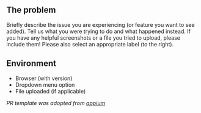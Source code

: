 ## The problem

Briefly describe the issue you are experiencing (or feature you want to see added). Tell us what you were trying to do and what happened instead. If you have any helpful screenshots or a file you tried to upload, please include them! Please also select an appropriate label (to the right).

## Environment

* Browser (with version)
* Dropdown menu option
* File uploaded (if applicable)

_PR template was adopted from [appium](https://github.com/appium/appium/blob/master/.github/ISSUE_TEMPLATE.md)_
